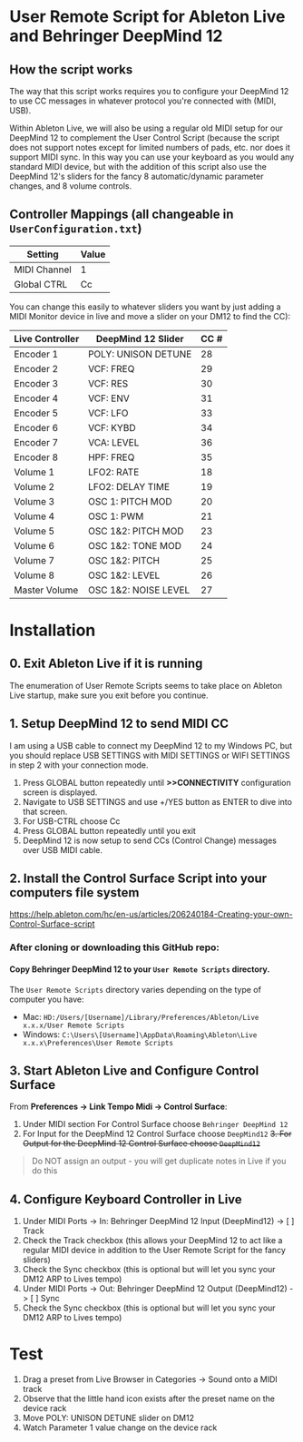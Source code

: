 # User Remote Script for Ableton Live and Behringer DeepMind 12

## How the script works
The way that this script works requires you to configure your DeepMind 12 to use CC messages in whatever protocol you're connected with (MIDI, USB). 

Within Ableton Live, we will also be using a regular old MIDI setup for our DeepMind 12 to complement the User Control Script (because the script does not support notes except for limited numbers of pads, etc. nor does it support MIDI sync. In this way you can use your keyboard as you would any standard MIDI device, but with the addition of this script also use the DeepMind 12's sliders for the fancy 8 automatic/dynamic parameter changes, and 8 volume controls.

## Controller Mappings (all changeable in `UserConfiguration.txt`)
Setting | Value
--------|------
MIDI Channel | 1
Global CTRL | Cc

You can change this easily to whatever sliders you want by just adding a MIDI Monitor device in live and move a slider on your DM12 to find the CC):

Live Controller | DeepMind 12 Slider | CC #
----------------|--------------------|-----
Encoder 1 | POLY: UNISON DETUNE | 28
Encoder 2 | VCF: FREQ | 29
Encoder 3 | VCF: RES | 30
Encoder 4 | VCF: ENV | 31
Encoder 5 | VCF: LFO | 33
Encoder 6 | VCF: KYBD | 34
Encoder 7 | VCA: LEVEL | 36
Encoder 8 | HPF: FREQ | 35
Volume 1 | LFO2: RATE | 18
Volume 2 | LFO2: DELAY TIME | 19
Volume 3 | OSC 1: PITCH MOD | 20
Volume 4 | OSC 1: PWM | 21
Volume 5 | OSC 1&2: PITCH MOD | 23
Volume 6 | OSC 1&2: TONE MOD | 24
Volume 7 | OSC 1&2: PITCH | 25
Volume 8 | OSC 1&2: LEVEL | 26
Master Volume | OSC 1&2: NOISE LEVEL | 27

# Installation

## 0. Exit Ableton Live if it is running
The enumeration of User Remote Scripts seems to take place on Ableton Live startup, make sure you exit before you continue.

##  1. Setup DeepMind 12 to send MIDI CC
I am using a USB cable to connect my DeepMind 12 to my Windows PC, but you should replace USB SETTINGS with MIDI SETTINGS or WIFI SETTINGS in step 2 with your connection mode.

1. Press GLOBAL button repeatedly until **>>CONNECTIVITY** configuration screen is displayed.
2. Navigate to USB SETTINGS and use +/YES button as ENTER to dive into that screen.
3. For USB-CTRL choose Cc
4. Press GLOBAL button repeatedly until you exit
5. DeepMind 12 is now setup to send CCs (Control Change) messages over USB MIDI cable.

## 2. Install the Control Surface Script into your computers file system
https://help.ableton.com/hc/en-us/articles/206240184-Creating-your-own-Control-Surface-script

### After cloning or downloading this GitHub repo:

#### Copy Behringer DeepMind 12 to your `User Remote Scripts` directory.

The `User Remote Scripts` directory varies depending on the type of computer you have:
- Mac: `HD:/Users/[Username]/Library/Preferences/Ableton/Live x.x.x/User Remote Scripts`
- Windows: `C:\Users\[Username]\AppData\Roaming\Ableton\Live x.x.x\Preferences\User Remote Scripts`

## 3. Start Ableton Live and Configure Control Surface

From **Preferences -> Link Tempo Midi -> Control Surface**:

1. Under MIDI section For Control Surface choose `Behringer DeepMind 12`
2. For Input for the DeepMind 12 Control Surface choose `DeepMind12`
~~3. For Output for the DeepMind 12 Control Surface choose `DeepMind12`~~
> Do NOT assign an output - you will get duplicate notes in Live if you do this

## 4. Configure Keyboard Controller in Live
1. Under MIDI Ports -> In: Behringer DeepMind 12 Input (DeepMind12) -> [ ] Track
2. Check the Track checkbox (this allows your DeepMind 12 to act like a regular MIDI device in addition to the User Remote Script for the fancy sliders)
3. Check the Sync checkbox (this is optional but will let you sync your DM12 ARP to Lives tempo)
4. Under MIDI Ports -> Out: Behringer DeepMind 12 Output (DeepMind12) -> [ ] Sync
5. Check the Sync checkbox (this is optional but will let you sync your DM12 ARP to Lives tempo)

# Test
1. Drag a preset from Live Browser in Categories -> Sound onto a MIDI track
2. Observe that the little hand icon exists after the preset name on the device rack
3. Move POLY: UNISON DETUNE slider on DM12
4. Watch Parameter 1 value change on the device rack
